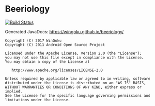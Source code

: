 # Beeriology


[![Build Status](https://travis-ci.org/wingoku/Beeriology.svg?branch=master)](https://travis-ci.org/wingoku/Beeriology)

Generated JavaDocs: https://wingoku.github.io/beeriology/

```
Copyright (C) 2017 WinGoku
Copyright (C) 2011 Android Open Source Project

Licensed under the Apache License, Version 2.0 (the "License");
you may not use this file except in compliance with the License.
You may obtain a copy of the License at

   http://www.apache.org/licenses/LICENSE-2.0

Unless required by applicable law or agreed to in writing, software
distributed under the License is distributed on an "AS IS" BASIS,
WITHOUT WARRANTIES OR CONDITIONS OF ANY KIND, either express or implied.
See the License for the specific language governing permissions and
limitations under the License.
```
